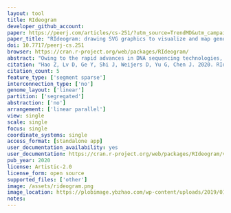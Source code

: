 ```yaml
---
layout: tool 
title: RIdeogram
developer_github_account: 
paper: https://peerj.com/articles/cs-251/?utm_source=TrendMD&utm_campaign=PeerJ_TrendMD_0&utm_medium=TrendMD
paper_title: "RIdeogram: drawing SVG graphics to visualize and map genome-wide data on the idiograms"
doi: 10.7717/peerj-cs.251
browser: https://cran.r-project.org/web/packages/RIdeogram/
abstract: "Owing to the rapid advances in DNA sequencing technologies, whole genome from more and more species are becoming available at increasing pace. For whole-genome analysis, idiograms provide a very popular, intuitive and effective way to map and visualize the genome-wide information, such as GC content, gene and repeat density, DNA methylation distribution, genomic synteny, etc. However, most available software programs and web servers are available only for a few model species, such as human, mouse and fly, or have limited application scenarios. As more and more non-model species are sequenced with chromosome-level assembly being available, tools that can generate idiograms for a broad range of species and be capable of visualizing more data types are needed to help better understanding fundamental genome characteristics."
citation: "Hao Z, Lv D, Ge Y, Shi J, Weijers D, Yu G, Chen J. 2020. RIdeogram: drawing SVG graphics to visualize and map genome-wide data on the idiograms. PeerJ Computer Science 6:e251 https://doi.org/10.7717/peerj-cs.251"
citation_count: 5
feature_type: ['segment sparse']
interconnection_type: ['no']
genome_layout: ['linear']
partition: ['segregated']
abstraction: ['no']
arrangement: ['linear parallel']
view: single
scale: single
focus: single
coordinate_systems: single
access_format: [standalone app]
user_documentation_availability: yes
user_documentation: https://cran.r-project.org/web/packages/RIdeogram/vignettes/RIdeogram.html
pub_year: 2020
license: Artistic-2.0
license_form: open source
supported_files: ['other']
image: /assets/rideogram.png
image_location: https://plobimage.ybzhao.com/wp-content/uploads/2019/01/1548519408-7286-nBs1pFD4O2SWkn1DMqbYdbTfarUA.jpg
notes: 
---
```

